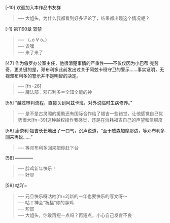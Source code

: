 
[-10] 欢迎加入本作品书友群
>--- 大姐头，为什么我都看到好多评论了，结果都出现这个情况呢？<br>

[-1] 第1190章 软禁
>--- （｡ò ∀ ó｡）<br>
>--- 诶嘿<br>
>--- 来了来了<br>

[47] 作为傲罗办公室主任，他很清楚事情的严重性——不仅仅因为小巴蒂·克劳奇，更关键的是，邓布利多此前发出过关于阿兹卡班守卫的警示……事实证明，无视邓布利多的警示并不是明智的决定。
>--- [fn=26]<br>
>--- 魔法部：邓布利多＝全知全能的神<br>

[55] “越过审判流程，直接关到阿兹卡班，对外说临时生病修养。”
>--- 是不是古灵阁的援助还有国际合作给了福吉一些错觉，让他感觉自己优势很大[fn=39]这种越权操作我感觉，还是在消耗福吉自己的声望和信服度<br>

[56] 康奈利·福吉长长地出了一口气，沉声说道，“至于威森加摩那边，等邓布利多回来再说……”
>--- 等邓布利多回来把你赶下台<br>

[58] ————
>--- 胖鸡新年快乐！<br>
>--- 好耶<br>

[59] 咕吖~
>--- 元旦快乐呀咕咕[fn=2]新的一年也要快乐的写文呀～<br>
>--- 咕丫神会“祝福”你的胖鸡<br>
>--- 短耶<br>
>--- 大姐头，你敢再短一点吗？再短点，小心自己发育不良<br>

